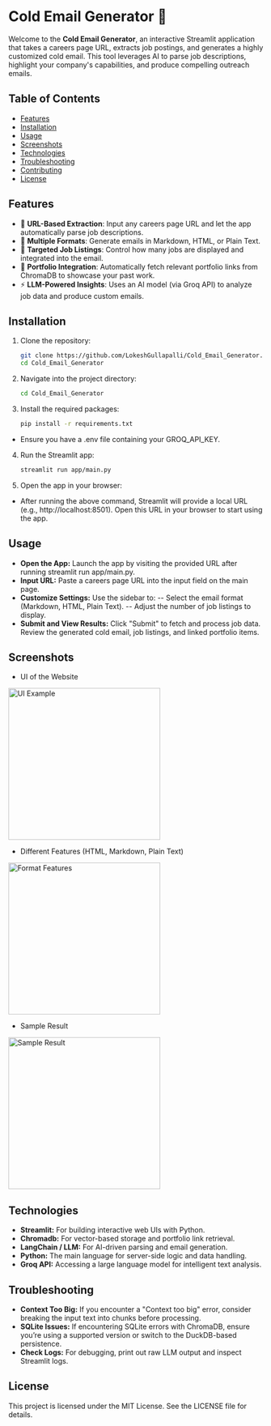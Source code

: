 # Cold Email Generator 📧

Welcome to the **Cold Email Generator**, an interactive Streamlit application that takes a careers page URL, extracts job postings, and generates a highly customized cold email. This tool leverages AI to parse job descriptions, highlight your company's capabilities, and produce compelling outreach emails.

## Table of Contents
- [Features](#features)
- [Installation](#installation)
- [Usage](#usage)
- [Screenshots](#screenshots)
- [Technologies](#technologies)
- [Troubleshooting](#troubleshooting)
- [Contributing](#contributing)
- [License](#license)

## Features
- 📜 **URL-Based Extraction**: Input any careers page URL and let the app automatically parse job descriptions.
- 📝 **Multiple Formats**: Generate emails in Markdown, HTML, or Plain Text.
- 🎯 **Targeted Job Listings**: Control how many jobs are displayed and integrated into the email.
- 🔗 **Portfolio Integration**: Automatically fetch relevant portfolio links from ChromaDB to showcase your past work.
- ⚡ **LLM-Powered Insights**: Uses an AI model (via Groq API) to analyze job data and produce custom emails.

## Installation

1. Clone the repository:
   ```bash
   git clone https://github.com/LokeshGullapalli/Cold_Email_Generator.git
   cd Cold_Email_Generator
   
2. Navigate into the project directory:
   ```bash
   cd Cold_Email_Generator
   
3. Install the required packages:
   ```bash
   pip install -r requirements.txt
- Ensure you have a .env file containing your GROQ_API_KEY.

4. Run the Streamlit app:
   ```bash
   streamlit run app/main.py

5. Open the app in your browser:

- After running the above command, Streamlit will provide a local URL (e.g., http://localhost:8501). Open this URL in your browser to start using the app.

## Usage
- **Open the App:** Launch the app by visiting the provided URL after running streamlit run app/main.py.
- **Input URL:** Paste a careers page URL into the input field on the main page.
- **Customize Settings:** Use the sidebar to:
-- Select the email format (Markdown, HTML, Plain Text).
-- Adjust the number of job listings to display.
- **Submit and View Results:** Click "Submit" to fetch and process job data. Review the generated cold email, job listings, and linked portfolio items.

## Screenshots
- UI of the Website
<img src="./images/ui_example.png" alt="UI Example" width="300"/>

- Different Features (HTML, Markdown, Plain Text)
<img src="./images/format_features.png" alt="Format Features" width="300"/>

- Sample Result
<img src="./images/sample_result.png" alt="Sample Result" width="300"/>

## Technologies
- **Streamlit:** For building interactive web UIs with Python.
- **Chromadb:** For vector-based storage and portfolio link retrieval.
- **LangChain / LLM:** For AI-driven parsing and email generation.
- **Python:** The main language for server-side logic and data handling.
- **Groq API:** Accessing a large language model for intelligent text analysis.

## Troubleshooting
- **Context Too Big:** If you encounter a "Context too big" error, consider breaking the input text into chunks before processing.
- **SQLite Issues:** If encountering SQLite errors with ChromaDB, ensure you’re using a supported version or switch to the DuckDB-based persistence.
- **Check Logs:** For debugging, print out raw LLM output and inspect Streamlit logs.


## License
This project is licensed under the MIT License. See the LICENSE file for details.
